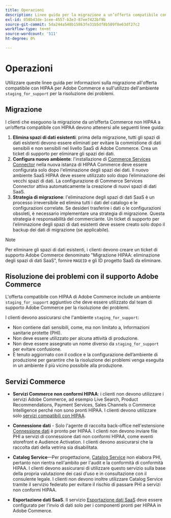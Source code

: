 ```yaml
---
title: Operazioni
description: Linee guida per la migrazione a un’offerta compatibile con HIPAA e per l’utilizzo dell’ambiente di staging secondario per la risoluzione dei problemi.
exl-id: 058b43de-1cee-4557-b2e3-87ee7422bf9b
source-git-commit: 5da244a548b15863fe31b5df8b509f8e63df27c2
workflow-type: tm+mt
source-wordcount: '511'
ht-degree: 0%

---
```


# Operazioni

Utilizzare queste linee guida per informazioni sulla migrazione all&#39;offerta compatibile con HIPAA per Adobe Commerce e sull&#39;utilizzo dell&#39;ambiente `staging_for_support` per la risoluzione dei problemi.

## Migrazione

I clienti che eseguono la migrazione da un’offerta Commerce non HIPAA a un’offerta compatibile con HIPAA devono attenersi alle seguenti linee guida:

1. **Elimina spazi di dati esistenti**: prima della migrazione, tutti gli spazi di dati esistenti devono essere eliminati per evitare la commistione di dati sensibili e non sensibili nel livello SaaS di Adobe Commerce. Crea un ticket di supporto per eliminare gli spazi dei dati.
1. **Configura nuovo ambiente**: l&#39;installazione di [Commerce Services Connector](https://experienceleague.adobe.com/en/docs/commerce/user-guides/integration-services/saas) nella nuova istanza di HIPAA Commerce deve essere configurata solo dopo l&#39;eliminazione degli spazi dei dati. Il nuovo ambiente SaaS HIPAA deve essere utilizzato solo dopo l’eliminazione dei vecchi spazi di dati. La configurazione di Commerce Services Connector attiva automaticamente la creazione di nuovi spazi di dati SaaS.
1. **Strategia di migrazione**: l&#39;eliminazione degli spazi di dati SaaS è un processo irreversibile ed elimina tutti i dati del catalogo e le configurazioni correlate. Se desideri trasferire i dati o le configurazioni obsoleti, è necessario implementare una strategia di migrazione. Questa strategia è responsabilità del commerciante. Un ticket di supporto per l’eliminazione degli spazi di dati esistenti deve essere creato solo dopo il backup dei dati di migrazione (se applicabile).

>[!NOTE]
>Per eliminare gli spazi di dati esistenti, i clienti devono creare un ticket di supporto Adobe Commerce denominato &quot;Migrazione HIPAA: eliminazione degli spazi di dati SaaS&quot;, fornire `MAGEID` e gli ID progetto SaaS da eliminare.

## Risoluzione dei problemi con il supporto Adobe Commerce

L&#39;offerta compatibile con HIPAA di Adobe Commerce include un ambiente `staging_for_support` aggiuntivo che deve essere utilizzato dal team di supporto Adobe Commerce per la risoluzione dei problemi.

I clienti devono assicurarsi che l&#39;ambiente `staging_for_support`:

- Non contiene dati sensibili, come, ma non limitato a, Informazioni sanitarie protette (PHI).
- Non deve essere utilizzato per alcuna attività di produzione.
- Non deve essere assegnato un nome diverso da `staging_for_support` per evitare confusione.
- È tenuto aggiornato con il codice e la configurazione dell’ambiente di produzione per garantire che la risoluzione dei problemi venga eseguita in un ambiente il più vicino possibile alla produzione.

## Servizi Commerce

- **Servizi Commerce non conformi HIPAA**: i clienti non devono utilizzare i servizi Adobe Commerce, ad esempio Live Search, Product Recommendations, Payment Services, Sales Channels o Commerce Intelligence perché non sono pronti HIPAA. I clienti devono utilizzare solo [servizi compatibili con HIPAA](overview.md).

- **Connessione dati** - Solo l&#39;agente di raccolta back-office nell&#39;estensione [Connessione dati](https://experienceleague.adobe.com/en/docs/commerce/data-connection/overview) è pronto per HIPAA. I clienti non devono inviare file PHI a servizi di connessione dati non conformi HIPAA, come eventi storefront e Audience Activation. I clienti devono assicurarsi che la raccolta dati della vetrina sia disabilitata.

- **Catalog Service**—Per progettazione, [Catalog Service](https://experienceleague.adobe.com/en/docs/commerce/catalog-service/overview) non elabora PHI, pertanto non rientra nell&#39;ambito per l&#39;audit e la conformità di conformità HIPAA. I clienti devono assicurarsi di utilizzare questo servizio sulla base della propria valutazione dei casi d’uso e in consultazione con il consulente legale. I clienti non devono inoltre utilizzare Catalog Service tramite il servizio federato per evitare il rischio di passare PHI a servizi non conformi HIPAA.

- **Esportazione dati SaaS**. Il servizio [Esportazione dati SaaS](https://experienceleague.adobe.com/en/docs/commerce/saas-data-export/overview) deve essere configurato per l&#39;invio di dati solo per i componenti pronti per HIPAA in Adobe Commerce.

